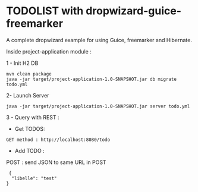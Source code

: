 TODOLIST with dropwizard-guice-freemarker
========================

A complete dropwizard example for using Guice, freemarker and Hibernate.

Inside project-application module :

1 - Init H2 DB

```
mvn clean package
java -jar target/project-application-1.0-SNAPSHOT.jar db migrate todo.yml
```

2- Launch Server

```
java -jar target/project-application-1.0-SNAPSHOT.jar server todo.yml
```

3 - Query with REST :

- Get TODOS:
```
GET method : http://localhost:8080/todo
```

- Add TODO :

POST : send JSON to same URL in POST
```
 { 
  "libelle": "test"
}
```

